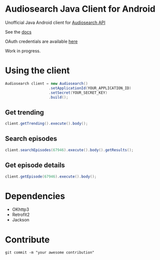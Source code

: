 # Audiosearch Java Client for Android

Unofficial Java Android client for [Audiosearch API](https://audiosear.ch/api)

See the [docs](https://www.audiosear.ch/developer/)

OAuth credentials are available [here](https://www.audiosear.ch/oauth/applications)

Work in progress.

# Using the client
```java
Audiosearch client = new Audiosearch()
                    .setApplicationId(YOUR_APPLICATION_ID)
                    .setSecret(YOUR_SECRET_KEY)
                    .build();
```

## Get trending
```java
client.getTrending().execute().body();
```

## Search episodes
```java
client.searchEpisodes(67946).execute().body().getResults();
```

## Get episode details
```java
client.getEpisode(67946).execute().body();
```

# Dependencies
* OKhttp3
* Retrofit2
* Jackson

# Contribute
```shell
git commit -m "your awesome contribution"
```






